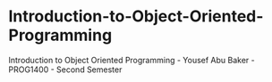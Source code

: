 # Introduction-to-Object-Oriented-Programming
Introduction to Object Oriented Programming - Yousef Abu Baker - PROG1400 - Second Semester
